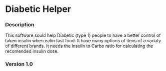 # Diabetic Helper

### Description

This software sould help Diabetic (type 1) people to have a better control of taken insulin when eatin fast food. It have many options of itens of a variaty of different brands. It needs the insulin to Carbo ratio for calculating the recomended insulin dose.

### Version 1.0
